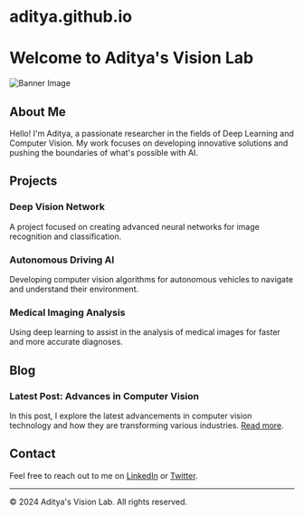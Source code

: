 # aditya.github.io

# Welcome to Aditya's Vision Lab


![Banner Image](path/to/your/banner/image.jpg)

## About Me

Hello! I'm Aditya, a passionate researcher in the fields of Deep Learning and Computer Vision. My work focuses on developing innovative solutions and pushing the boundaries of what's possible with AI.

## Projects

### Deep Vision Network
A project focused on creating advanced neural networks for image recognition and classification.

### Autonomous Driving AI
Developing computer vision algorithms for autonomous vehicles to navigate and understand their environment.

### Medical Imaging Analysis
Using deep learning to assist in the analysis of medical images for faster and more accurate diagnoses.

## Blog

### Latest Post: Advances in Computer Vision
In this post, I explore the latest advancements in computer vision technology and how they are transforming various industries. [Read more](link/to/your/blog/post).

## Contact

Feel free to reach out to me on [LinkedIn](https://www.linkedin.com/in/yourprofile) or [Twitter](https://twitter.com/yourhandle).

---

© 2024 Aditya's Vision Lab. All rights reserved.
